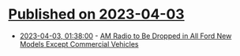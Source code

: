 # [Published on 2023-04-03](index.md)

* [2023-04-03, 01:38:00](https://tech.slashdot.org/story/23/04/03/0027207/am-radio-to-be-dropped-in-all-ford-new-models-except-commercial-vehicles?utm_source=rss1.0mainlinkanon&utm_medium=feed) - [AM Radio to Be Dropped in All Ford New Models Except Commercial Vehicles](https://tech.slashdot.org/story/23/04/03/0027207/am-radio-to-be-dropped-in-all-ford-new-models-except-commercial-vehicles?utm_source=rss1.0mainlinkanon&utm_medium=feed)

